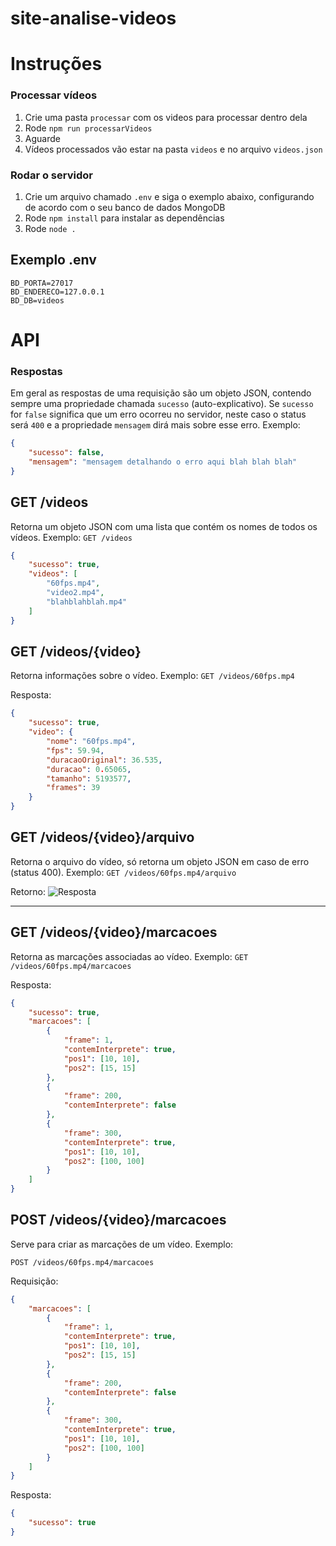 # site-analise-videos

# Instruções

### Processar vídeos
1. Crie uma pasta `processar` com os videos para processar dentro dela
2. Rode `npm run processarVideos`
3. Aguarde
4. Vídeos processados vão estar na pasta `videos` e no arquivo `videos.json`

### Rodar o servidor
1. Crie um arquivo chamado `.env` e siga o exemplo abaixo, configurando de acordo com o seu banco de dados MongoDB
2. Rode `npm install` para instalar as dependências
3. Rode `node .`

## Exemplo .env
```
BD_PORTA=27017
BD_ENDERECO=127.0.0.1
BD_DB=videos
```

# API

### Respostas
Em geral as respostas de uma requisição são um objeto JSON, contendo sempre uma propriedade chamada `sucesso` (auto-explicativo). Se `sucesso` for `false` significa que um erro ocorreu no servidor, neste caso o status será `400` e a propriedade `mensagem` dirá mais sobre esse erro. Exemplo:

```json
{
    "sucesso": false,
    "mensagem": "mensagem detalhando o erro aqui blah blah blah"
}
```

## GET /videos
Retorna um objeto JSON com uma lista que contém os nomes de todos os vídeos. Exemplo:
```GET /videos```

```json
{
    "sucesso": true,
    "videos": [
        "60fps.mp4",
        "video2.mp4",
        "blahblahblah.mp4"
    ]
}
```

## GET /videos/{video}<br>
Retorna informações sobre o vídeo. Exemplo:
```GET /videos/60fps.mp4```

Resposta:
```json
{
    "sucesso": true,
    "video": {
        "nome": "60fps.mp4",
        "fps": 59.94,
        "duracaoOriginal": 36.535,
        "duracao": 0.65065,
        "tamanho": 5193577,
        "frames": 39
    }
}
```

## GET /videos/{video}/arquivo
Retorna o arquivo do vídeo, só retorna um objeto JSON em caso de erro (status 400). Exemplo:
```GET /videos/60fps.mp4/arquivo```

Retorno: 
![Resposta](https://i.imgur.com/myvu4g3.png)

---

## GET /videos/{video}/marcacoes
Retorna as marcações associadas ao vídeo. Exemplo:
```GET /videos/60fps.mp4/marcacoes```

Resposta:
```json
{
    "sucesso": true,
    "marcacoes": [
        {
            "frame": 1,
            "contemInterprete": true,
            "pos1": [10, 10],
            "pos2": [15, 15]
        },
        {
            "frame": 200,
            "contemInterprete": false
        },
        {
            "frame": 300,
            "contemInterprete": true,
            "pos1": [10, 10],
            "pos2": [100, 100]
        }
    ]
}
```

## POST /videos/{video}/marcacoes
Serve para criar as marcações de um vídeo. Exemplo:

```POST /videos/60fps.mp4/marcacoes```

Requisição:
```json
{
    "marcacoes": [
        {
            "frame": 1,
            "contemInterprete": true,
            "pos1": [10, 10],
            "pos2": [15, 15]
        },
        {
            "frame": 200,
            "contemInterprete": false
        },
        {
            "frame": 300,
            "contemInterprete": true,
            "pos1": [10, 10],
            "pos2": [100, 100]
        }
    ]
}
```

Resposta:
```json
{
    "sucesso": true
}
```
